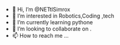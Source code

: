 - 👋 Hi, I’m @NETtlSimrox
- 👀 I’m interested in Robotics,Coding ,tech
- 🌱 I’m currently learning pythone
- 💞️ I’m looking to collaborate on .
- 📫 How to reach me ...

<!---
NETtlSimrox/NETtlSimrox is a ✨ special ✨ repository because its `README.md` (this file) appears on your GitHub profile.
You can click the Preview link to take a look at your changes.
--->
